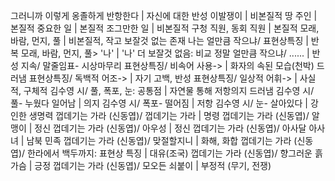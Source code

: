 그러니까 이렇게 옹졸하게 반항한다				| 자신에 대한 반성
이발쟁이				| 비본질적
땅 주인				| 본질적
중요한 일				| 본질적
조그만한 일				| 비본질적
구청 직원, 동회 직원				| 본질적
모래, 바람, 먼지, 풀				| 비본질적, 작고 보잘것 없는 존재
나는 얼만큼 작으냐/ 표현상특징				| 반복
모래, 바람, 먼지, 풀> '나'				| '나' 더 보잘것 없음: 비교
정말 얼만큼 작으냐/ ......				| 반성 지속/ 말줄임표- 시상마무리
표현상특징/ 비속어 사용->				| 화자의 속된 모습(천박) 드러냄
표현상특징/ 독백적 어조->				| 자기 고백, 반성
표현상특징/ 일상적 어휘->				| 사실적, 구체적
김수영 시/ 풀, 폭포, 눈: 공통점				| 자연물 통해 저항의지 드러냄
김수영 시/ 풀- 누웠다 일어남				| 의지
김수영 시/ 폭포- 떨어짐				| 저항
김수영 시/ 눈- 살아있다				| 강인한 생명력
껍데기는 가라 (신동엽)/ 껍데기는 가라				| 명령
껍데기는 가라 (신동엽)/ 알맹이				| 정신
껍데기는 가라 (신동엽)/ 아우성				| 정신
껍데기는 가라 (신동엽)/ 아사달 아사녀				| 남북 민족
껍데기는 가라 (신동엽)/ 맞절할지니				| 화해, 화합
껍데기는 가라 (신동엽)/ 한라에서 백두까지: 표현상 특징				| 대유(조국)
껍데기는 가라 (신동엽)/ 향그러운 흙가슴				| 긍정
껍데기는 가라 (신동엽)/ 모오든 쇠붙이				| 부정적 (무기, 전쟁)
